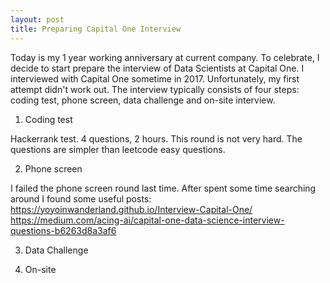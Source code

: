 ```yaml
---
layout: post
title: Preparing Capital One Interview
---
```


Today is my 1 year working anniversary at current company. To celebrate, I decide to start prepare the interview of Data Scientists at Capital One. I interviewed with Capital One sometime in 2017. Unfortunately, my first attempt didn't work out. The interview typically consists of four steps: coding test, phone screen, data challenge and on-site interview. 

1. Coding test

Hackerrank test. 4 questions, 2 hours. This round is not very hard. The questions are simpler than leetcode easy questions. 


2. Phone screen

I failed the phone screen round last time. After spent some time searching around I found some useful posts:
https://yoyoinwanderland.github.io/Interview-Capital-One/
https://medium.com/acing-ai/capital-one-data-science-interview-questions-b6263d8a3af6

3. Data Challenge


4. On-site
